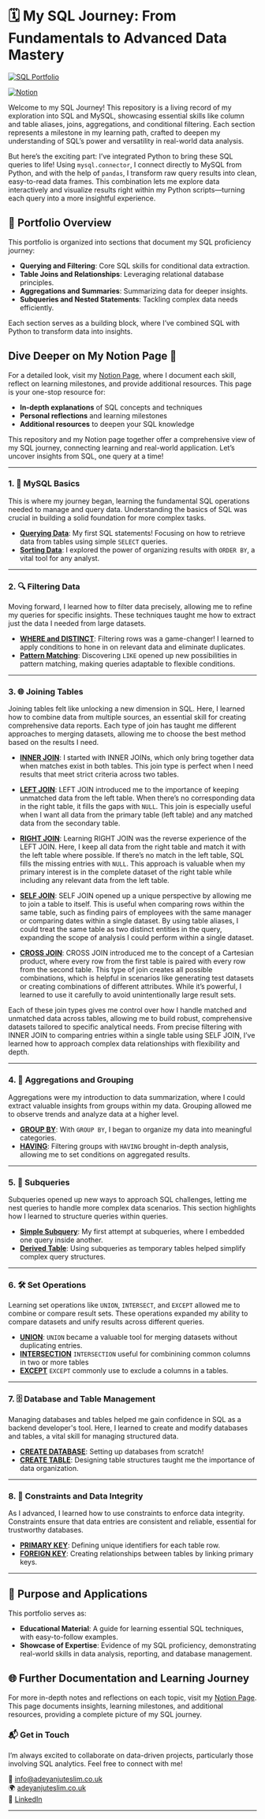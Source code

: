 # 🗓️ My SQL Journey: From Fundamentals to Advanced Data Mastery

[![SQL Portfolio](https://img.shields.io/badge/Portfolio-Data%20Analysis-informational)](https://github.com/TeslimAdeyanju/sql-code-portfolio)

[![Notion](https://img.shields.io/badge/Documentation-Notion-brightgreen)](https://notion.so/https://teslimuthmanadeyanju.notion.site/BASIC-SQL-3e0482d698324d7ca389a41efa3c17d8?pvs=4)

Welcome to my SQL Journey! This repository is a living record of my exploration into SQL and MySQL, showcasing essential skills like column and table aliases, joins, aggregations, and conditional filtering. Each section represents a milestone in my learning path, crafted to deepen my understanding of SQL’s power and versatility in real-world data analysis.

But here’s the exciting part: I’ve integrated Python to bring these SQL queries to life! Using `mysql.connector`, I connect directly to MySQL from Python, and with the help of `pandas`, I transform raw query results into clean, easy-to-read data frames. This combination lets me explore data interactively and visualize results right within my Python scripts—turning each query into a more insightful experience.

## 📂 Portfolio Overview

This portfolio is organized into sections that document my SQL proficiency journey:

- **Querying and Filtering**: Core SQL skills for conditional data extraction.
- **Table Joins and Relationships**: Leveraging relational database principles.
- **Aggregations and Summaries**: Summarizing data for deeper insights.
- **Subqueries and Nested Statements**: Tackling complex data needs efficiently.

Each section serves as a building block, where I’ve combined SQL with Python to transform data into insights.

## Dive Deeper on My Notion Page 📘

For a detailed look, visit my [Notion Page](https://teslimuthmanadeyanju.notion.site/BASIC-SQL-3e0482d698324d7ca389a41efa3c17d8?pvs=4), where I document each skill, reflect on learning milestones, and provide additional resources. This page is your one-stop resource for:

- **In-depth explanations** of SQL concepts and techniques
- **Personal reflections** and learning milestones
- **Additional resources** to deepen your SQL knowledge

This repository and my Notion page together offer a comprehensive view of my SQL journey, connecting learning and real-world application. Let’s uncover insights from SQL, one query at a time!

---

### 1. 🧭 MySQL Basics

This is where my journey began, learning the fundamental SQL operations needed to manage and query data. Understanding the basics of SQL was crucial in building a solid foundation for more complex tasks.

- **[Querying Data](https://github.com/TeslimAdeyanju/my-SQL-Journey-From-Fundamentals-to-Advanced-Data-Mastery/blob/main/1-MySQL%20Basics/1.1.select_sql_portfolio_notebook.ipynb)**: My first SQL statements! Focusing on how to retrieve data from tables using simple `SELECT` queries.
- **[Sorting Data](https://github.com/TeslimAdeyanju/my-SQL-Journey-From-Fundamentals-to-Advanced-Data-Mastery/blob/main/1-MySQL%20Basics/1.2.sorting_sql_portfolio_notebook.ipynb)**: I explored the power of organizing results with `ORDER BY`, a vital tool for any analyst.

---

### 2. 🔍 Filtering Data

Moving forward, I learned how to filter data precisely, allowing me to refine my queries for specific insights. These techniques taught me how to extract just the data I needed from large datasets.

- **[WHERE and DISTINCT](https://github.com/yourusername/sql-code-portfolio/blob/main/02_filtering_data_where_distinct.sql)**: Filtering rows was a game-changer! I learned to apply conditions to hone in on relevant data and eliminate duplicates.
- **[Pattern Matching](https://github.com/yourusername/sql-code-portfolio/blob/main/02_filtering_data_like.sql)**: Discovering `LIKE` opened up new possibilities in pattern matching, making queries adaptable to flexible conditions.

---

### 3. 🌐 Joining Tables

Joining tables felt like unlocking a new dimension in SQL. Here, I learned how to combine data from multiple sources, an essential skill for creating comprehensive data reports. Each type of join has taught me different approaches to merging datasets, allowing me to choose the best method based on the results I need.

- **[INNER JOIN](https://github.com/TeslimAdeyanju/my-SQL-Journey-From-Fundamentals-to-Advanced-Data-Mastery/blob/main/3-Joining%20Tables/3.2_inner_join_sql_portfolio_notebook%20copy.ipynb)**: I started with INNER JOINs, which only bring together data when matches exist in both tables. This join type is perfect when I need results that meet strict criteria across two tables.

- **[LEFT JOIN](https://github.com/TeslimAdeyanju/my-SQL-Journey-From-Fundamentals-to-Advanced-Data-Mastery/blob/main/3-Joining%20Tables/3.3_left_join_sql_portfolio_notebook.ipynb)**: LEFT JOIN introduced me to the importance of keeping unmatched data from the left table. When there’s no corresponding data in the right table, it fills the gaps with `NULL`. This join is especially useful when I want all data from the primary table (left table) and any matched data from the secondary table.

- **[RIGHT JOIN](https://github.com/yourusername/sql-code-portfolio/blob/main/03_joins_right.sql)**: Learning RIGHT JOIN was the reverse experience of the LEFT JOIN. Here, I keep all data from the right table and match it with the left table where possible. If there’s no match in the left table, SQL fills the missing entries with `NULL`. This approach is valuable when my primary interest is in the complete dataset of the right table while including any relevant data from the left table.

- **[SELF JOIN](https://github.com/yourusername/sql-code-portfolio/blob/main/03_joins_self.sql)**: SELF JOIN opened up a unique perspective by allowing me to join a table to itself. This is useful when comparing rows within the same table, such as finding pairs of employees with the same manager or comparing dates within a single dataset. By using table aliases, I could treat the same table as two distinct entities in the query, expanding the scope of analysis I could perform within a single dataset.

- **[CROSS JOIN](https://github.com/yourusername/sql-code-portfolio/blob/main/03_joins_cross.sql)**: CROSS JOIN introduced me to the concept of a Cartesian product, where every row from the first table is paired with every row from the second table. This type of join creates all possible combinations, which is helpful in scenarios like generating test datasets or creating combinations of different attributes. While it’s powerful, I learned to use it carefully to avoid unintentionally large result sets.

Each of these join types gives me control over how I handle matched and unmatched data across tables, allowing me to build robust, comprehensive datasets tailored to specific analytical needs. From precise filtering with INNER JOIN to comparing entries within a single table using SELF JOIN, I’ve learned how to approach complex data relationships with flexibility and depth.

---

### 4. 📂 Aggregations and Grouping

Aggregations were my introduction to data summarization, where I could extract valuable insights from groups within my data. Grouping allowed me to observe trends and analyze data at a higher level.

- **[GROUP BY](https://github.com/yourusername/sql-code-portfolio/blob/main/04_aggregations_group_by.sql)**: With `GROUP BY`, I began to organize my data into meaningful categories.
- **[HAVING](https://github.com/yourusername/sql-code-portfolio/blob/main/04_aggregations_having.sql)**: Filtering groups with `HAVING` brought in-depth analysis, allowing me to set conditions on aggregated results.

---

### 5. 🧩 Subqueries

Subqueries opened up new ways to approach SQL challenges, letting me nest queries to handle more complex data scenarios. This section highlights how I learned to structure queries within queries.

- **[Simple Subquery](https://github.com/yourusername/sql-code-portfolio/blob/main/05_subqueries_simple.sql)**: My first attempt at subqueries, where I embedded one query inside another.
- **[Derived Table](https://github.com/yourusername/sql-code-portfolio/blob/main/05_subqueries_derived_table.sql)**: Using subqueries as temporary tables helped simplify complex query structures.

---

### 6. 🛠️ Set Operations

Learning set operations like `UNION`, `INTERSECT`, and `EXCEPT` allowed me to combine or compare result sets. These operations expanded my ability to compare datasets and unify results across different queries.

- **[UNION](https://github.com/TeslimAdeyanju/my-SQL-Journey-From-Fundamentals-to-Advanced-Data-Mastery/blob/main/6-Set%20Operations/6.1_union_sql_portfolio_notebook%20copy%202.ipynb)**: `UNION` became a valuable tool for merging datasets without duplicating entries.
- **[INTERSECTION](https://github.com/TeslimAdeyanju/my-SQL-Journey-From-Fundamentals-to-Advanced-Data-Mastery/blob/main/6-Set%20Operations/6.2_intersect_sql_portfolio_notebook%20copy.ipynb)** `INTERSECTION` useful for combinining common columns in two or more tables 
- **[EXCEPT](https://github.com/TeslimAdeyanju/my-SQL-Journey-From-Fundamentals-to-Advanced-Data-Mastery/blob/main/6-Set%20Operations/6.3_except_sql_portfolio_notebook.ipynb)** `EXCEPT` commonly use to exclude a columns in a tables. 

---

### 7. 🗄️ Database and Table Management

Managing databases and tables helped me gain confidence in SQL as a backend developer's tool. Here, I learned to create and modify databases and tables, a vital skill for managing structured data.

- **[CREATE DATABASE](https://github.com/yourusername/sql-code-portfolio/blob/main/07_database_management_create_database.sql)**: Setting up databases from scratch!
- **[CREATE TABLE](https://github.com/yourusername/sql-code-portfolio/blob/main/07_database_management_create_table.sql)**: Designing table structures taught me the importance of data organization.

---

### 8. 🔐 Constraints and Data Integrity

As I advanced, I learned how to use constraints to enforce data integrity. Constraints ensure that data entries are consistent and reliable, essential for trustworthy databases.

- **[PRIMARY KEY](https://github.com/yourusername/sql-code-portfolio/blob/main/08_constraints_primary_key.sql)**: Defining unique identifiers for each table row.
- **[FOREIGN KEY](https://github.com/yourusername/sql-code-portfolio/blob/main/08_constraints_foreign_key.sql)**: Creating relationships between tables by linking primary keys.

---

## 🎯 Purpose and Applications

This portfolio serves as:

- **Educational Material**: A guide for learning essential SQL techniques, with easy-to-follow examples.
- **Showcase of Expertise**: Evidence of my SQL proficiency, demonstrating real-world skills in data analysis, reporting, and database management.

## 🌐 Further Documentation and Learning Journey

For more in-depth notes and reflections on each topic, visit my [Notion Page](https://notion.so/your-notion-link). This page documents insights, learning milestones, and additional resources, providing a complete picture of my SQL journey.

### 📬 **Get in Touch**

I’m always excited to collaborate on data-driven projects, particularly those involving SQL analytics. Feel free to connect with me!

📧 [info@adeyanjuteslim.co.uk](mailto:info@adeyanjuteslim.co.uk)  
🌍 [adeyanjuteslim.co.uk](https://adeyanjuteslim.co.uk)  
💼 [LinkedIn](https://www.linkedin.com/in/adeyanjuteslimuthman)

---

